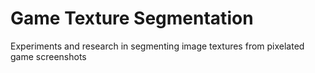 # Game Texture Segmentation

Experiments and research in segmenting image textures from pixelated game screenshots